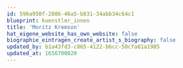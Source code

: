 ```yaml
---
id: 596a950f-2086-46a5-b831-34abb34c64c1
blueprint: kuenstler_innen
title: 'Moritz Kremson'
hat_eigene_website_has_own_website: false
biographie_eintragen_create_artist_s_biography: false
updated_by: b1a43fd3-c865-4122-b6cc-50cfa81a1985
updated_at: 1656700820
---
```


